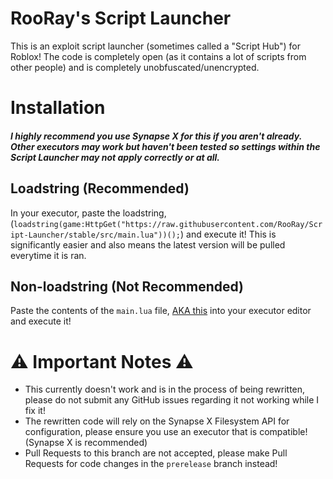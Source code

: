 # RooRay's Script Launcher

This is an exploit script launcher (sometimes called a "Script Hub") for Roblox! The code is completely open (as it contains a lot of scripts from other people) and is completely unobfuscated/unencrypted.

# Installation
##### I highly recommend you use Synapse X for this if you aren't already. Other executors may work but haven't been tested so settings within the Script Launcher may not apply correctly or at all.

## Loadstring (Recommended)

In your executor, paste the loadstring, (`loadstring(game:HttpGet("https://raw.githubusercontent.com/RooRay/Script-Launcher/stable/src/main.lua"))();`) and execute it! This is significantly easier and also means the latest version will be pulled everytime it is ran.

## Non-loadstring (Not Recommended)

Paste the contents of the `main.lua` file, [AKA this](https://github.com/RooRay/Script-Launcher/blob/stable/src/main.lua) into your executor editor and execute it!

# ⚠️ Important Notes ⚠️
  - This currently doesn't work and is in the process of being rewritten, please do not submit any GitHub issues regarding it not working while I fix it! 
  - The rewritten code will rely on the Synapse X Filesystem API for configuration, please ensure you use an executor that is compatible! (Synapse X is recommended)
  - Pull Requests to this branch are not accepted, please make Pull Requests for code changes in the `prerelease` branch instead!
